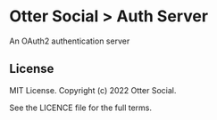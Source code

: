 # Otter Social > Auth Server

An OAuth2 authentication server

## License

MIT License. Copyright (c) 2022 Otter Social. 

See the LICENCE file for the full terms.

